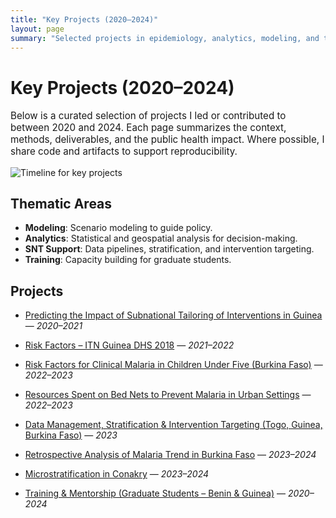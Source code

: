 ```yaml
---
title: "Key Projects (2020–2024)"
layout: page
summary: "Selected projects in epidemiology, analytics, modeling, and training."
---
```


# Key Projects (2020–2024)

<p style="font-size:0.95rem;">
Below is a curated selection of projects I led or contributed to between 2020 and 2024. Each page summarizes the context, methods, deliverables, and the public health impact. Where possible, I share code and artifacts to support reproducibility.
</p>

![Timeline for key projects](images/timeline_projects.png)

## Thematic Areas
- **Modeling**: Scenario modeling to guide policy.
- **Analytics**: Statistical and geospatial analysis for decision-making.
- **SNT Support**: Data pipelines, stratification, and intervention targeting.
- **Training**: Capacity building for graduate students.

## Projects
- [Predicting the Impact of Subnational Tailoring of Interventions in Guinea](subnational-tailoring-guinea.md) — *2020–2021*
- [Risk Factors – ITN Guinea DHS 2018](https://github.com/ousmanerabi/Risk_factors_ITN_Guinea_DHS_2018) — *2021–2022*

- [Risk Factors for Clinical Malaria in Children Under Five (Burkina Faso)](risk-factors-ufive-burkina.md) — *2022–2023*
- [Resources Spent on Bed Nets to Prevent Malaria in Urban Settings](itn-spending-urban-settings.md) — *2022–2023*
- [Data Management, Stratification & Intervention Targeting (Togo, Guinea, Burkina Faso)](snt-stratification-targeting.md) — *2023*
- [Retrospective Analysis of Malaria Trend in Burkina Faso](retrospective-trend-burkina.md) — *2023–2024*
- [Microstratification in Conakry](microstratification-conakry.md) — *2023–2024*
- [Training & Mentorship (Graduate Students – Benin & Guinea)](training-mentorship-2020-2024.md) — *2020–2024*
